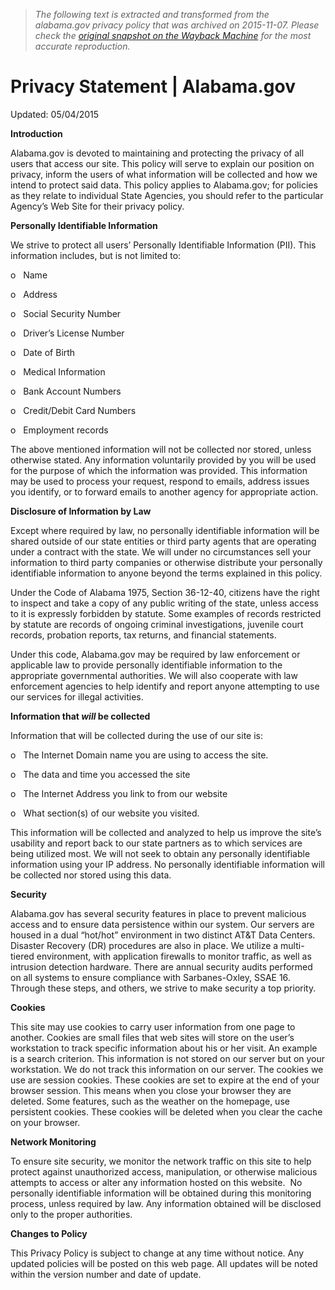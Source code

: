 > *The following text is extracted and transformed from the alabama.gov privacy policy that was archived on 2015-11-07. Please check the [original snapshot on the Wayback Machine](https://web.archive.org/web/20151107000817id_/http%3A//www.alabama.gov/content/privacy-statement) for the most accurate reproduction.*

# Privacy Statement | Alabama.gov

Updated: 05/04/2015

 **Introduction**

Alabama.gov is devoted to maintaining and protecting the privacy of all users that access our site. This policy will serve to explain our position on privacy, inform the users of what information will be collected and how we intend to protect said data. This policy applies to Alabama.gov; for policies as they relate to individual State Agencies, you should refer to the particular Agency’s Web Site for their privacy policy.

 **Personally Identifiable Information**

We strive to protect all users’ Personally Identifiable Information (PII). This information includes, but is not limited to:

o   Name

o   Address

o   Social Security Number

o   Driver’s License Number

o   Date of Birth

o   Medical Information

o   Bank Account Numbers

o   Credit/Debit Card Numbers

o   Employment records

The above mentioned information will not be collected nor stored, unless otherwise stated. Any information voluntarily provided by you will be used for the purpose of which the information was provided. This information may be used to process your request, respond to emails, address issues you identify, or to forward emails to another agency for appropriate action.

 **Disclosure of Information by Law**

Except where required by law, no personally identifiable information will be shared outside of our state entities or third party agents that are operating under a contract with the state. We will under no circumstances sell your information to third party companies or otherwise distribute your personally identifiable information to anyone beyond the terms explained in this policy.

Under the Code of Alabama 1975, Section 36-12-40, citizens have the right to inspect and take a copy of any public writing of the state, unless access to it is expressly forbidden by statute. Some examples of records restricted by statute are records of ongoing criminal investigations, juvenile court records, probation reports, tax returns, and financial statements.

Under this code, Alabama.gov may be required by law enforcement or applicable law to provide personally identifiable information to the appropriate governmental authorities. We will also cooperate with law enforcement agencies to help identify and report anyone attempting to use our services for illegal activities.

 **Information that _will_ be collected**

Information that will be collected during the use of our site is:

o   The Internet Domain name you are using to access the site.

o   The data and time you accessed the site

o   The Internet Address you link to from our website

o   What section(s) of our website you visited.

This information will be collected and analyzed to help us improve the site’s usability and report back to our state partners as to which services are being utilized most. We will not seek to obtain any personally identifiable information using your IP address. No personally identifiable information will be collected nor stored using this data.

 **Security**

Alabama.gov has several security features in place to prevent malicious access and to ensure data persistence within our system. Our servers are housed in a dual “hot/hot” environment in two distinct AT&T Data Centers. Disaster Recovery (DR) procedures are also in place. We utilize a multi-tiered environment, with application firewalls to monitor traffic, as well as intrusion detection hardware. There are annual security audits performed on all systems to ensure compliance with Sarbanes-Oxley, SSAE 16. Through these steps, and others, we strive to make security a top priority.

 **Cookies**

This site may use cookies to carry user information from one page to another. Cookies are small files that web sites will store on the user’s workstation to track specific information about his or her visit. An example is a search criterion. This information is not stored on our server but on your workstation. We do not track this information on our server. The cookies we use are session cookies. These cookies are set to expire at the end of your browser session. This means when you close your browser they are deleted. Some features, such as the weather on the homepage, use persistent cookies. These cookies will be deleted when you clear the cache on your browser.

 **Network Monitoring**

To ensure site security, we monitor the network traffic on this site to help protect against unauthorized access, manipulation, or otherwise malicious attempts to access or alter any information hosted on this website.  No personally identifiable information will be obtained during this monitoring process, unless required by law. Any information obtained will be disclosed only to the proper authorities.

 **Changes to Policy**

This Privacy Policy is subject to change at any time without notice. Any updated policies will be posted on this web page. All updates will be noted within the version number and date of update.
